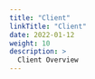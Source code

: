 ```yaml
---
title: "Client"
linkTitle: "Client"
date: 2022-01-12
weight: 10
description: >
  Client Overview
---
```




